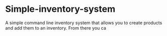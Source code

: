 # Simple-inventory-system
A simple command line inventory system that allows you to create products and add them to an inventory. From there you ca
